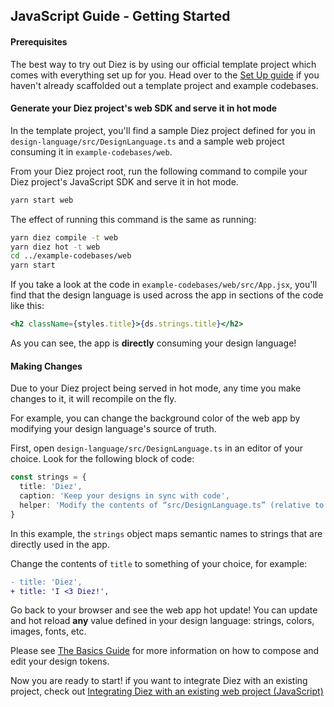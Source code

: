 ## JavaScript Guide - Getting Started

#### Prerequisites

The best way to try out Diez is by using our official template project which comes with everything set up for you. Head over to the [Set Up guide](/getting-started#set-up) if you haven't already scaffolded out a template project and example codebases.

#### Generate your Diez project's web SDK and serve it in hot mode

In the template project, you'll find a sample Diez project defined for you in `design-language/src/DesignLanguage.ts` and a sample web project consuming it in `example-codebases/web`.

From your Diez project root, run the following command to compile your Diez project's JavaScript SDK and serve it in hot mode.

```bash
yarn start web
```

The effect of running this command is the same as running:
```bash
yarn diez compile -t web
yarn diez hot -t web
cd ../example-codebases/web
yarn start
```

If you take a look at the code in `example-codebases/web/src/App.jsx`, you'll find that the design language is used across the app in sections of the code like this:

```jsx
<h2 className={styles.title}>{ds.strings.title}</h2>
```

As you can see, the app is **directly** consuming your design language!

#### Making Changes

Due to your Diez project being served in hot mode, any time you make changes to it, it will recompile on the fly.

For example, you can change the background color of the web app by modifying your design language's source of truth.

First, open `design-language/src/DesignLanguage.ts` in an editor of your choice. Look for the following block of code:

```typescript
const strings = {
  title: 'Diez',
  caption: 'Keep your designs in sync with code',
  helper: 'Modify the contents of “src/DesignLanguage.ts” (relative to the root of the Diez project) to see changes to the design language in real time.'
}
```

In this example, the `strings` object maps semantic names to strings that are directly used in the app.

Change the contents of `title` to something of your choice, for example:

```Diff
- title: 'Diez',
+ title: 'I <3 Diez!',
```

Go back to your browser and see the web app hot update! You can update and hot reload **any** value defined in your design language: strings, colors, images, fonts, etc.

Please see [The Basics Guide](/getting-started/the-basics) for more information on how to compose and edit your design tokens.


Now you are ready to start! if you want to integrate Diez with an existing project, check out [Integrating Diez with an existing web project (JavaScript)](/existing-project-integration/javascript/)
